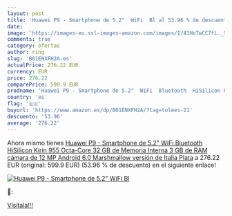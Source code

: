 ```yaml
---
layout: post
title: 'Huawei P9 - Smartphone de 5.2"  WiFi  Bl al 53.96 % de descuento'
date: 
image: 'https://images-eu.ssl-images-amazon.com/images/I/41Ho7wCC7fL._SL200_.jpg'
comments: true
category: ofertas
author: ring
slug: 'B01ENXFH2A-es'
actualPrice: 276.22 EUR
currency: EUR
price: 276.22
comparePrice: 599.9 EUR
prodname: 'Huawei P9 - Smartphone de 5.2"  WiFi  Bluetooth  HiSilicon Kirin 955  Octa-Core  32 GB de Memoria Interna  3 GB de RAM  cámara de 12 MP  Android 6.0 Marshmallow   versión de Italia  Plata'
country: 'es'
flag: '🇪🇸'
buyurl: 'https://www.amazon.es/dp/B01ENXFH2A/?tag=tolees-21'
descuento: '53.96'
average: '276.22'
---
```


Ahora mismo tienes [Huawei P9 - Smartphone de 5.2"  WiFi  Bluetooth  HiSilicon Kirin 955  Octa-Core  32 GB de Memoria Interna  3 GB de RAM  cámara de 12 MP  Android 6.0 Marshmallow   versión de Italia  Plata](https://www.amazon.es/dp/B01ENXFH2A/?tag=tolees-21) a 276.22 EUR (original: 599.9 EUR) (53.96 %  de descuento) en el siguiente enlace!

[![Huawei P9 - Smartphone de 5.2"  WiFi  Bl](https://images-eu.ssl-images-amazon.com/images/I/41Ho7wCC7fL._SL200_.jpg)](https://www.amazon.es/dp/B01ENXFH2A/?tag=tolees-21)

🔎:


[Visítala!!!](https://www.amazon.es/dp/B01ENXFH2A/?tag=tolees-21)
